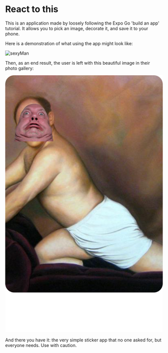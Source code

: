 # React to this
This is an application made by loosely following the Expo Go 'build an app' tutorial. It allows you to pick an image, decorate it, and save it to your phone.

Here is a demonstration of what using the app might look like:

![sexyMan](./assets/readMe/StickerApp.gif)

Then, as an end result, the user is left with this beautiful image in their photo gallery:

![sexyManEndResult](./assets/readMe/StickerApp.png)

And there you have it: the very simple sticker app that no one asked for, but everyone needs. Use with caution.

